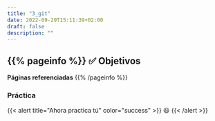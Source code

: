 ```yaml
---
title: "3_git"
date: 2022-09-29T15:11:39+02:00   
draft: false
description: ""
---
```


{{% pageinfo %}}
:white_check_mark:
**Objetivos**
---
**Páginas referenciadas**
{{% /pageinfo %}}
### Práctica
{{< alert title="Ahora practica tú" color="success" >}}
:smiley:
  {{< /alert >}}
